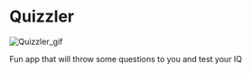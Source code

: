 # Quizzler

![Quizzler_gif](https://user-images.githubusercontent.com/75520295/215068849-e2e1617d-67f5-4564-af55-380b03ce04dd.gif)

Fun app that will throw some questions to you and test your IQ
